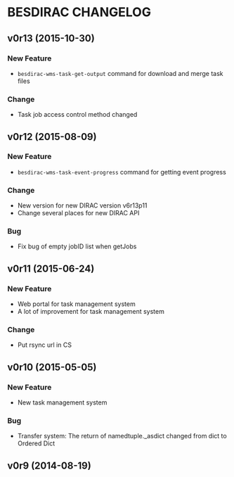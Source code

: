 BESDIRAC CHANGELOG
==================

v0r13 (2015-10-30)
---------------------

### New Feature
- `besdirac-wms-task-get-output` command for download and merge task files

### Change
- Task job access control method changed

v0r12 (2015-08-09)
---------------------

### New Feature
- `besdirac-wms-task-event-progress` command for getting event progress

### Change
- New version for new DIRAC version v6r13p11
- Change several places for new DIRAC API

### Bug
- Fix bug of empty jobID list when getJobs

v0r11 (2015-06-24)
---------------------

### New Feature
- Web portal for task management system
- A lot of improvement for task management system

### Change
- Put rsync url in CS

v0r10 (2015-05-05)
---------------------

### New Feature
- New task management system

### Bug
- Transfer system: The return of namedtuple._asdict changed from dict to Ordered Dict

v0r9 (2014-08-19)
---------------------
